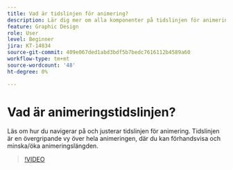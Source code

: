 ```yaml
---
title: Vad är tidslinjen för animering?
description: Lär dig mer om alla komponenter på tidslinjen för animering
feature: Graphic Design
role: User
level: Beginner
jira: KT-14834
source-git-commit: 409e067ded1abd3bdf5b7bedc7616112b4589a60
workflow-type: tm+mt
source-wordcount: '48'
ht-degree: 0%

---
```


# Vad är animeringstidslinjen?

Läs om hur du navigerar på och justerar tidslinjen för animering. Tidslinjen är en övergripande vy över hela animeringen, där du kan förhandsvisa och minska/öka animeringslängden.

>[!VIDEO](https://video.tv.adobe.com/v/3426978?quality=12&learn=on&hidetitle=true)
